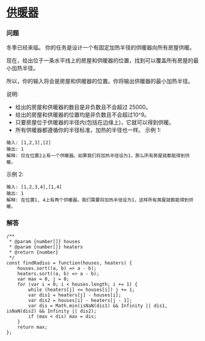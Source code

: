# [供暖器](https://leetcode-cn.com/problems/heaters)

### 问题

冬季已经来临。 你的任务是设计一个有固定加热半径的供暖器向所有房屋供暖。

现在，给出位于一条水平线上的房屋和供暖器的位置，找到可以覆盖所有房屋的最小加热半径。

所以，你的输入将会是房屋和供暖器的位置。你将输出供暖器的最小加热半径。

说明:

* 给出的房屋和供暖器的数目是非负数且不会超过 25000。
* 给出的房屋和供暖器的位置均是非负数且不会超过10^9。
* 只要房屋位于供暖器的半径内(包括在边缘上)，它就可以得到供暖。
* 所有供暖器都遵循你的半径标准，加热的半径也一样。
示例 1:

```
输入: [1,2,3],[2]
输出: 1
解释: 仅在位置2上有一个供暖器。如果我们将加热半径设为1，那么所有房屋就都能得到供暖。
```
示例 2:

```
输入: [1,2,3,4],[1,4]
输出: 1
解释: 在位置1, 4上有两个供暖器。我们需要将加热半径设为1，这样所有房屋就都能得到供暖。
```

### 解答

```
/**
 * @param {number[]} houses
 * @param {number[]} heaters
 * @return {number}
 */
const findRadius = function(houses, heaters) {
    houses.sort((a, b) => a - b);
    heaters.sort((a, b) => a - b);
    var max = 0, j = 0;
    for (var i = 0; i < houses.length; i += 1) {
        while (heaters[j] <= houses[i]) j += 1;
        var dis1 = heaters[j] - houses[i];
        var dis2 = houses[i] - heaters[j - 1];
        var dis = Math.min(isNaN(dis1) && Infinity || dis1, isNaN(dis2) && Infinity || dis2);
        if (max < dis) max = dis;
    }
    return max;
};
```